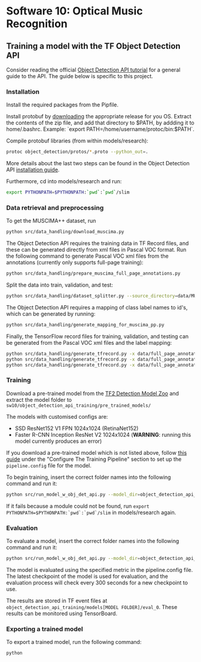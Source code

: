# Software 10: Optical Music Recognition

## Training a model with the TF Object Detection API
Consider reading the official [Object Detection API tutorial](https://tensorflow-object-detection-api-tutorial.readthedocs.io/en/latest/training.html)
for a general guide to the API.
The guide below is specific to this project.
### Installation
Install the required packages from the Pipfile.

Install protobuf by [downloading](https://github.com/protocolbuffers/protobuf/releases)
the appropriate release for you OS. Extract the contents of the zip file, and 
add that directory to $PATH, by addding it to home/.bashrc.
Example: `export PATH=/home/username/protoc/bin:$PATH`.

Compile protobuf libraries (from within models/research):

```bash
protoc object_detection/protos/*.proto --python_out=.
```

More details about the last two steps can be found in the Object Detection API
[installation guide](https://tensorflow-object-detection-api-tutorial.readthedocs.io/en/latest/install.html).

Furthermore, cd into models/research and run:
```bash
export PYTHONPATH=$PYTHONPATH:`pwd`:`pwd`/slim
```

### Data retrieval and preprocessing
To get the MUSCIMA++ dataset, run 

```bash
python src/data_handling/download_muscima.py
```

The Object Detection API requires the training data in TF Record files, and
these can be generated directly from xml files in Pascal VOC format.
Run the following command to generate Pascal VOC xml files from the annotations
(currently only supports full-page training):

```bash
python src/data_handling/prepare_muscima_full_page_annotations.py
```

Split the data into train, validation, and test:

```bash
python src/data_handling/dataset_splitter.py --source_directory=data/MUSCIMA++/full_page_annotations/annotations --destination_directory=data/MUSCIMA++/full_page_annotations/
```

The Object Detection API requires a mapping of class label names to id's, which can
be generated by running:

```bash
python src/data_handling/generate_mapping_for_muscima_pp.py
```

Finally, the TensorFlow record files for training, validation, and testing can
be generated from the Pascal VOC xml files and the label mapping:

```bash
python src/data_handling/generate_tfrecord.py -x data/full_page_annotations/training/ -l data/MUSCIMA++/mapping_all_classes.txt -o data/MUSCIMA++/full_page_annotations/train.record
python src/data_handling/generate_tfrecord.py -x data/full_page_annotations/validation/ -l data/MUSCIMA++/mapping_all_classes.txt -o data/MUSCIMA++/full_page_annotations/validation.record
python src/data_handling/generate_tfrecord.py -x data/full_page_annotations/test/ -l data/MUSCIMA++/mapping_all_classes.txt -o data/MUSCIMA++/full_page_annotations/test.record
```

### Training

Download a pre-trained model from the [TF2 Detection Model Zoo](https://github.com/tensorflow/models/blob/master/research/object_detection/g3doc/tf2_detection_zoo.md)
and extract the model folder to `sw10/object_detection_api_training/pre_trained_models/`

The models with customised configs are:
- SSD ResNet152 V1 FPN 1024x1024 (RetinaNet152)
- Faster R-CNN Inception ResNet V2 1024x1024 (**WARNING**: running this model
  currently produces an error)
  
If you download a pre-trained model which is not listed above, follow
[this guide](https://tensorflow-object-detection-api-tutorial.readthedocs.io/en/latest/training.html)
under the "Configure The Training Pipeline" section to set up the
`pipeline.config` file for the model.

To begin training, insert the correct folder names into the following command
and run it:

```bash
python src/run_model_w_obj_det_api.py --model_dir=object_detection_api_training/models/[MODEL FOLDER] --pipeline_config_path=object_detection_api_training/models/[MODEL FOLDER]/pipeline.config
```

If it fails because a module could not be found, run 
```export PYTHONPATH=$PYTHONPATH:`pwd`:`pwd`/slim``` in models/research again.

### Evaluation

To evaluate a model, insert the correct folder names into the following 
command and run it:

```bash
python src/run_model_w_obj_det_api.py --model_dir=object_detection_api_training/models/[MODEL FOLDER] --pipeline_config_path=object_detection_api_training/models/[MODEL FOLDER]/pipeline.config --checkpoint_dir=object_detection_api_training/models/[MODEL FOLDER]
```

The model is evaluated using the specified metric in the pipeline.config file. 
The latest checkpoint of the model is used for evaluation, and the evaluation
process will check every 300 seconds for a new checkpoint to use.

The results are stored in TF event files at
`object_detection_api_training/models[MODEL FOLDER]/eval_0`.
These results can be monitored using TensorBoard.


### Exporting a trained model
To export a trained model, run the following command:

```bash
python 
```